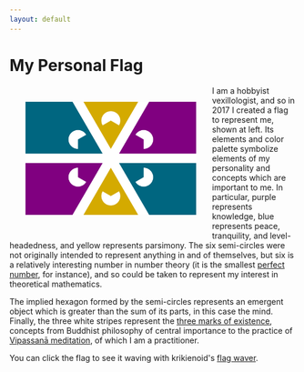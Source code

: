 ```yaml
---
layout: default
---
```


# My Personal Flag

<a href="https://krikienoid.github.io/flagwaver/#?src=https%3A%2F%2Fdaemanos.github.io%2Fassets%2Fimages%2Fflags%2Fpersonal.png">
    <img style="float: left; margin: 2em;" src="/assets/images/flags/personal.png" alt="Missing" width="300" />
</a>

I am a hobbyist vexillologist, and so in 2017 I created a flag to represent me,
shown at left. Its elements and color palette symbolize elements of my
personality and concepts which are important to me. In particular, purple
represents knowledge, blue represents peace, tranquility, and level-headedness,
and yellow represents parsimony. The six semi-circles were not originally
intended to represent anything in and of themselves, but six is a relatively
interesting number in number theory (it is the smallest [perfect
number][perfect], for instance), and so could be taken to represent my
interest in theoretical mathematics.

The implied hexagon formed by the semi-circles represents an emergent object
which is greater than the sum of its parts, in this case the mind. Finally, the
three white stripes represent the [three marks of existence][marks], concepts
from Buddhist philosophy of central importance to the practice of [Vipassanā
meditation][meditation], of which I am a practitioner.

You can click the flag to see it waving with krikienoid's [flag waver][waver].

[perfect]: https://wikipedia.org/wiki/Perfect_number
[marks]: https://wikipedia.org/wiki/Three_marks_of_existence
[meditation]: https://wikipedia.org/wiki/Vipassanā
[waver]: https://github.com/krikienoid/flagwaver
